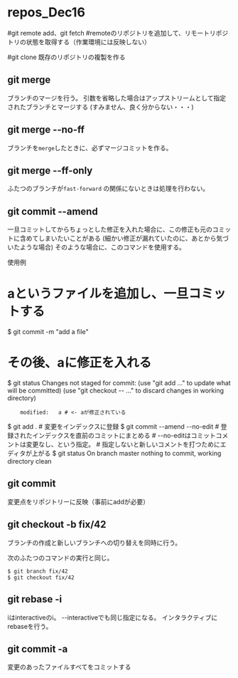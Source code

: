 # repos_Dec16

#git remote add、git fetch
#remoteのリポジトリを追加して、リモートリポジトリの状態を取得する（作業環境には反映しない）


#git clone
既存のリポジトリの複製を作る


## git merge
ブランチのマージを行う。
引数を省略した場合はアップストリームとして指定されたブランチとマージする
(すみません、良く分からない・・・)

## git merge --no-ff
ブランチを`merge`したときに、必ずマージコミットを作る。

## git merge --ff-only
ふたつのブランチが`fast-forward` の関係にないときは処理を行わない。


## git commit --amend
一旦コミットしてからちょっとした修正を入れた場合に、この修正も元のコミットに含めてしまいたいことがある
(細かい修正が漏れていたのに、あとから気づいたような場合)
そのような場合に、このコマンドを使用する。

 使用例
 # aというファイルを追加し、一旦コミットする
 $ git commit -m "add a file"

 # その後、aに修正を入れる
 $ git status
 Changes not staged for commit:
  (use "git add <file>..." to update what will be committed)
  (use "git checkout -- <file>..." to discard changes in working directory)

        modified:   a # <- aが修正されている

 $ git add . # 変更をインデックスに登録
 $ git commit --amend --no-edit # 登録されたインデックスを直前のコミットにまとめる 
                                # --no-editはコミットコメントは変更なし、という指定。
                                # 指定しないと新しいコメントを打つためにエディタが上がる
 $ git status
 On branch master
 nothing to commit, working directory clean

## git commit
変更点をリポジトリーに反映（事前にaddが必要）

## git checkout -b fix/42
ブランチの作成と新しいブランチへの切り替えを同時に行う。

次のふたつのコマンドの実行と同じ。

```
$ git branch fix/42
$ git checkout fix/42
```

## git rebase -i
 iはinteractiveのi。
 --interactiveでも同じ指定になる。
 インタラクティブにrebaseを行う。
 
## git commit -a
 変更のあったファイルすべてをコミットする
